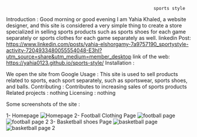                                                             sports style
Introduction :
Good morning or good evening
I am Yahia Khaled, a website designer, and this site is considered a very simple thing to create a store specialized in selling sports products such as sports shoes for each game separately or sports clothes for each game separately as well.
linkedin Post: https://www.linkedin.com/posts/yahia-elshorgamy-7a9757190_sportystyle-activity-7204933480055554048-E3hI?utm_source=share&utm_medium=member_desktop
link of the web: https://yahia0123.github.io/sports-style/
Installation :

We open the site from Google
Usage :
This site is used to sell products related to sports, each sport separately, such as sportswear, sports shoes, and balls.
Contributing :
Contributes to increasing sales of sports products
Related projects : 
nothing
Licensing : 
nothing

Some screenshots of the site :

1- Homepage 
![Homepage](https://github.com/Yahia0123/sports-style/assets/115810227/8bf58db5-78f0-49ad-b889-8f9179ff39aa)
2- Football Clothing Page
![football page](https://github.com/Yahia0123/sports-style/assets/115810227/4e9abffb-b20d-4f33-bc15-6e87357db498)
![football page 2](https://github.com/Yahia0123/sports-style/assets/115810227/5f70c57e-946f-4b6b-9a55-59424b94be8e)
3- Basketball shoes Page
![basketball page](https://github.com/Yahia0123/sports-style/assets/115810227/2cb12764-5d7b-4cb3-a580-fa7c7f53f898)
![basketball page 2](https://github.com/Yahia0123/sports-style/assets/115810227/ccf1f84e-4289-457d-be1c-84fa4d601dfa)



  

